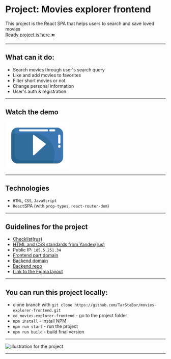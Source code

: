 # **Project: Movies explorer frontend**

This project is the React SPA that helps users to search and save loved movies
<br />
[Ready project is here ⬅️](https://film-explorer.nomoredomains.rocks)

---

## What can it do:

- Search movies through user's search query
- Like and add movies to favorites
- Filter short movies or not
- Change personal information
- User's auth & registration

---

## Watch the demo

[![my diploma video demo](./src/images/demo.png)]()

---

## Technologies

- `HTML`, `CSS`, `JavaScript`
- `React`SPA (with `prop-types`, `react-router-dom`)

---

## Guidelines for the project

- [Checklist(rus)](https://code.s3.yandex.net/web-developer/static/new-program/web-diploma-criteria-2.0/index.html)
- [HTML and CSS standards from Yandex(rus)](https://code.s3.yandex.net/web-developer/landings/design-rules/index.html)
- Public IP: `185.5.251.34`
- [Frontend part domain](https://film-explorer.nomoredomains.rocks)
- [Backend domain](https://api.film-explorer.nomoredomains.rocks)
- [Backend repo](https://github.com/TarStaBor/movies-explorer-api)
- [Link to the Figma layout](https://www.figma.com/file/gJXPmqVJyPQAX9kM4x4JIZ/Diploma-%D0%A1%D1%82%D0%B0%D0%BD%D0%B8%D1%81%D0%BB%D0%B0%D0%B2-%D0%A2%D0%B0%D1%80%D0%B0%D1%81%D0%BE%D0%B2?node-id=891%3A3857)

---

## You can run this project locally:

- clone branch with `git clone https://github.com/TarStaBor/movies-explorer-frontend.git`
- `cd movies-explorer-frontend` - go to the project folder
- `npm install` - install NPM
- `npm run start` - run the project
- `npm run build` - build final version

---

![Illustration for the project](https://moviestart.ru/wp-content/uploads/2020/12/image-21-02-20-08-02.jpg)

---
